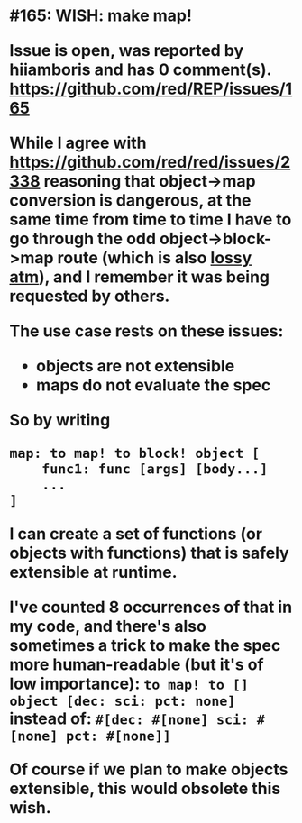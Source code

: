 
#165: WISH: make map! <object>
================================================================================
Issue is open, was reported by hiiamboris and has 0 comment(s).
<https://github.com/red/REP/issues/165>

While I agree with https://github.com/red/red/issues/2338 reasoning that object->map conversion is dangerous, at the same time from time to time I have to go through the odd object->block->map route (which is also [lossy atm](https://github.com/red/red/issues/5140)), and I remember it was being requested by others.

The use case rests on these issues:
- objects are not extensible
- maps do not evaluate the spec

So by writing
```
map: to map! to block! object [
    func1: func [args] [body...]
    ...
]
```
I can create a set of functions (or objects with functions) that is safely extensible at runtime.

I've counted 8 occurrences of that in my code, and there's also sometimes a trick to make the spec more human-readable (but it's of low importance):
`to map! to [] object [dec: sci: pct: none]` instead of:
`#[dec: #[none] sci: #[none] pct: #[none]]`

Of course if we plan to make objects extensible, this would obsolete this wish.



